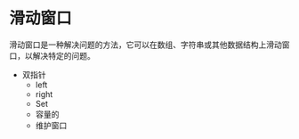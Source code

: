 # 滑动窗口

滑动窗口是一种解决问题的方法，它可以在数组、字符串或其他数据结构上滑动窗口，以解决特定的问题。

- 双指针
  - left
  - right
  - Set
  - 容量的
  - 维护窗口